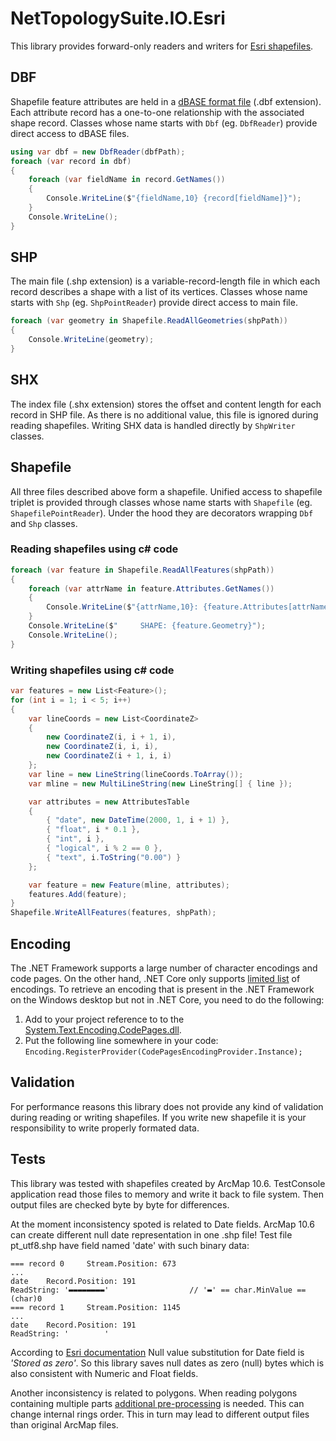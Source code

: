 ﻿# NetTopologySuite.IO.Esri

This library provides forward-only readers and writers for [Esri shapefiles](https://support.esri.com/en/white-paper/279).

## DBF

Shapefile feature attributes are held in a [dBASE format file](dBASE.md) (.dbf extension). Each attribute record
has a one-to-one relationship with the associated shape record. Classes whose name starts
with `Dbf` (eg. `DbfReader`) provide direct access to dBASE files.

```c#
using var dbf = new DbfReader(dbfPath);
foreach (var record in dbf)
{
    foreach (var fieldName in record.GetNames())
    {
        Console.WriteLine($"{fieldName,10} {record[fieldName]}");
    }
    Console.WriteLine();
}
```

## SHP

The main file (.shp extension) is a variable-record-length file in which each record describes
a shape with a list of its vertices. Classes whose name starts with `Shp` (eg. `ShpPointReader`)
provide direct access to main file.

```c#
foreach (var geometry in Shapefile.ReadAllGeometries(shpPath))
{
    Console.WriteLine(geometry);
}
```

## SHX

The index file (.shx extension) stores the offset and content length for each record in SHP file.
As there is no additional value, this file is ignored during reading shapefiles.
Writing SHX data is handled directly by `ShpWriter` classes.

## Shapefile

All three files described above form a shapefile. Unified access to shapefile triplet
is provided through classes whose name starts with `Shapefile` (eg. `ShapefilePointReader`).
Under the hood they are decorators wrapping `Dbf` and `Shp` classes.

### Reading shapefiles using c# code

```c#
foreach (var feature in Shapefile.ReadAllFeatures(shpPath))
{
    foreach (var attrName in feature.Attributes.GetNames())
    {
        Console.WriteLine($"{attrName,10}: {feature.Attributes[attrName]}");
    }
    Console.WriteLine($"     SHAPE: {feature.Geometry}");
    Console.WriteLine();
}
```

### Writing shapefiles using c# code

```c#
var features = new List<Feature>();
for (int i = 1; i < 5; i++)
{
    var lineCoords = new List<CoordinateZ>
    {
        new CoordinateZ(i, i + 1, i),
        new CoordinateZ(i, i, i),
        new CoordinateZ(i + 1, i, i)
    };
    var line = new LineString(lineCoords.ToArray());
    var mline = new MultiLineString(new LineString[] { line });

    var attributes = new AttributesTable
    {
        { "date", new DateTime(2000, 1, i + 1) },
        { "float", i * 0.1 },
        { "int", i },
        { "logical", i % 2 == 0 },
        { "text", i.ToString("0.00") }
    };

    var feature = new Feature(mline, attributes);
    features.Add(feature);
}
Shapefile.WriteAllFeatures(features, shpPath);
```

## Encoding

The .NET Framework supports a large number of character encodings and code pages.
On the other hand, .NET Core only supports
[limited list](https://docs.microsoft.com/en-us/dotnet/api/system.text.codepagesencodingprovider.instance#remarks) of encodings.
To retrieve an encoding that is present in the .NET Framework on the Windows
desktop but not in .NET Core, you need to do the following:

1. Add to your project reference to to the [System.Text.Encoding.CodePages.dll](https://www.nuget.org/packages/System.Text.Encoding.CodePages/).
2. Put the following  line somewhere in your code:
   `Encoding.RegisterProvider(CodePagesEncodingProvider.Instance);`

## Validation

For performance reasons this library does not provide any kind of validation
during reading or writing shapefiles. If you write new shapefile it is your
responsibility to write properly formated data.

## Tests

This library was tested with shapefiles created by ArcMap 10.6.
TestConsole application read those files to memory and write it back to file system.
Then output files are checked byte by byte for differences.

At the moment inconsistency spoted is related to Date fields.
ArcMap 10.6 can create different null date representation in one .shp file!
Test file pt_utf8.shp have field named 'date' with such binary data:
```
=== record 0     Stream.Position: 673
...
date    Record.Position: 191
ReadString: '▬▬▬▬▬▬▬▬'                  // '▬' == char.MinValue == (char)0
=== record 1     Stream.Position: 1145
...
date    Record.Position: 191
ReadString: '        '
```
According to [Esri documentation](https://desktop.arcgis.com/en/arcmap/latest/manage-data/shapefiles/geoprocessing-considerations-for-shapefile-output.htm)
Null value substitution for Date field is *'Stored as zero'*. So this library saves null dates as zero (null) bytes which is also consistent with Numeric and Float fields.

Another inconsistency is related to polygons. When reading polygons containing
multiple parts [additional pre-processing](https://gis.stackexchange.com/a/147971/26684) is needed.
This can change internal rings order. This in turn may lead to different output files than
original ArcMap files.
